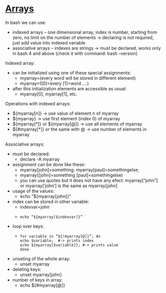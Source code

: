 # [Arrays](http://linux.freeideas.cz/subdom/linux/arrays/ "Permalink to Arrays")


In bash we can use:

* indexed arrays – one dimensional array, index is number, starting from zero, no limit on the number of elements -> declaring is not required, just add value into indexed variable
* associative arrays – indexes are strings -> must be declared, works only in bash 4 and above (check it with command: bash –version)

Indexed array:

* can be initialized using one of these special assignments:
  * myarray=(every word will be stored in different element)
  * myarray=([0]=every [1]=word ….)
* after this initialization elements are accessible as usual:
  * myarray[0], myarray[1], etc.

Operations with indexed arrays:

* ${myarray[n]} -> use value of element n of myarray
* ${myarray} -> use first element (index 0) of myarray
* ${myarray[*]} or ${myarray[@]} -> use all elements of myarray
* ${#myarray[*]} or the same with @ -> use number of elements in myarray

Associative arrays:

* must be declared:
  * declare -A myarray
* assignment can be done like these:
  * myarray[john]=something; myarray[paul]=somethingelse;
  * myarray([john]=something [paul]=somethingelse)
  * you can use quotes but it does not have any efect: myarray[“john”] or myarray[‘john’] is the same as myarray[john]
* usage of the values:
  * echo “${myarray[john]}”
* index can be stored in other variable:
  * indexvar=john
  * ```
    echo “${myarray[$indexvar]}”
    ```
* loop over keys:
  * ```
    for variable in “${!myarray[@]}”; do
    echo $variable;  #-> prints index
    echo ${myarray[$variable]}; #-> prints value
    done
    ```
* unseting of the whole array:
  * unset myarray
* deleting keys:
  * unset myarray[john]
* number of keys in array:
  * echo ${#myarray[@]}
